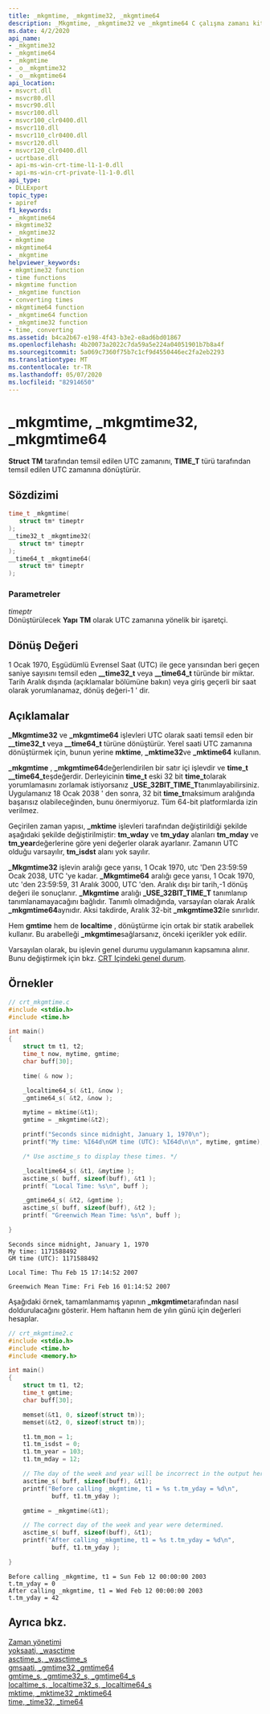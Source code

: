 ```yaml
---
title: _mkgmtime, _mkgmtime32, _mkgmtime64
description: _Mkgmtime, _mkgmtime32 ve _mkgmtime64 C çalışma zamanı kitaplığı işlevlerini açıklar ve bunların nasıl kullanılacağına ilişkin örnekler verir.
ms.date: 4/2/2020
api_name:
- _mkgmtime32
- _mkgmtime64
- _mkgmtime
- _o__mkgmtime32
- _o__mkgmtime64
api_location:
- msvcrt.dll
- msvcr80.dll
- msvcr90.dll
- msvcr100.dll
- msvcr100_clr0400.dll
- msvcr110.dll
- msvcr110_clr0400.dll
- msvcr120.dll
- msvcr120_clr0400.dll
- ucrtbase.dll
- api-ms-win-crt-time-l1-1-0.dll
- api-ms-win-crt-private-l1-1-0.dll
api_type:
- DLLExport
topic_type:
- apiref
f1_keywords:
- _mkgmtime64
- mkgmtime32
- _mkgmtime32
- mkgmtime
- mkgmtime64
- _mkgmtime
helpviewer_keywords:
- mkgmtime32 function
- time functions
- mkgmtime function
- _mkgmtime function
- converting times
- mkgmtime64 function
- _mkgmtime64 function
- _mkgmtime32 function
- time, converting
ms.assetid: b4ca2b67-e198-4f43-b3e2-e8ad6bd01867
ms.openlocfilehash: 4b20073a2022c7da59a5e224a04051901b7b8a4f
ms.sourcegitcommit: 5a069c7360f75b7c1cf9d4550446ec2fa2eb2293
ms.translationtype: MT
ms.contentlocale: tr-TR
ms.lasthandoff: 05/07/2020
ms.locfileid: "82914650"
---
```

# <a name="_mkgmtime-_mkgmtime32-_mkgmtime64"></a>_mkgmtime, _mkgmtime32, _mkgmtime64

**Struct** **TM** tarafından temsil edilen UTC zamanını, **TIME_T** türü tarafından temsil edilen UTC zamanına dönüştürür.

## <a name="syntax"></a>Sözdizimi

```C
time_t _mkgmtime(
   struct tm* timeptr
);
__time32_t _mkgmtime32(
   struct tm* timeptr
);
__time64_t _mkgmtime64(
   struct tm* timeptr
);
```

### <a name="parameters"></a>Parametreler

*timeptr*\
Dönüştürülecek **Yapı** **TM** olarak UTC zamanına yönelik bir işaretçi.

## <a name="return-value"></a>Dönüş Değeri

1 Ocak 1970, Eşgüdümlü Evrensel Saat (UTC) ile gece yarısından beri geçen saniye sayısını temsil eden **__time32_t** veya **__time64_t** türünde bir miktar. Tarih Aralık dışında (açıklamalar bölümüne bakın) veya giriş geçerli bir saat olarak yorumlanamaz, dönüş değeri-1 ' dir.

## <a name="remarks"></a>Açıklamalar

**_Mkgmtime32** ve **_mkgmtime64** işlevleri UTC olarak saati temsil eden bir **__time32_t** veya **__time64_t** türüne dönüştürür. Yerel saati UTC zamanına dönüştürmek için, bunun yerine **mktime**, **_mktime32**ve **_mktime64** kullanın.

**_mkgmtime** , **_mkgmtime64**değerlendirilen bir satır içi işlevdir ve **time_t** **__time64_t**eşdeğerdir. Derleyicinin **time_t** eski 32 bit **time_t**olarak yorumlamasını zorlamak istiyorsanız **_USE_32BIT_TIME_T**tanımlayabilirsiniz. Uygulamanız 18 Ocak 2038 ' den sonra, 32 bit **time_t**maksimum aralığında başarısız olabileceğinden, bunu önermiyoruz. Tüm 64-bit platformlarda izin verilmez.

Geçirilen zaman yapısı, **_mktime** işlevleri tarafından değiştirildiği şekilde aşağıdaki şekilde değiştirilmiştir: **tm_wday** ve **tm_yday** alanları **tm_mday** ve **tm_year**değerlerine göre yeni değerler olarak ayarlanır. Zamanın UTC olduğu varsayılır, **tm_isdst** alanı yok sayılır.

**_Mkgmtime32** işlevin aralığı gece yarısı, 1 Ocak 1970, utc 'Den 23:59:59 Ocak 2038, UTC 'ye kadar. **_Mkgmtime64** aralığı gece yarısı, 1 Ocak 1970, utc 'den 23:59:59, 31 Aralık 3000, UTC 'den. Aralık dışı bir tarih,-1 dönüş değeri ile sonuçlanır. **_Mkgmtime** aralığı **_USE_32BIT_TIME_T** tanımlanıp tanımlanamayacağını bağlıdır. Tanımlı olmadığında, varsayılan olarak Aralık **_mkgmtime64**aynıdır. Aksi takdirde, Aralık 32-bit **_mkgmtime32**ile sınırlıdır.

Hem **gmtime** hem de **localtime** , dönüştürme için ortak bir statik arabellek kullanır. Bu arabelleği **_mkgmtime**sağlarsanız, önceki içerikler yok edilir.

Varsayılan olarak, bu işlevin genel durumu uygulamanın kapsamına alınır. Bunu değiştirmek için bkz. [CRT Içindeki genel durum](../global-state.md).

## <a name="examples"></a>Örnekler

```C
// crt_mkgmtime.c
#include <stdio.h>
#include <time.h>

int main()
{
    struct tm t1, t2;
    time_t now, mytime, gmtime;
    char buff[30];

    time( & now );

    _localtime64_s( &t1, &now );
    _gmtime64_s( &t2, &now );

    mytime = mktime(&t1);
    gmtime = _mkgmtime(&t2);

    printf("Seconds since midnight, January 1, 1970\n");
    printf("My time: %I64d\nGM time (UTC): %I64d\n\n", mytime, gmtime);

    /* Use asctime_s to display these times. */

    _localtime64_s( &t1, &mytime );
    asctime_s( buff, sizeof(buff), &t1 );
    printf( "Local Time: %s\n", buff );

    _gmtime64_s( &t2, &gmtime );
    asctime_s( buff, sizeof(buff), &t2 );
    printf( "Greenwich Mean Time: %s\n", buff );

}
```

```Output
Seconds since midnight, January 1, 1970
My time: 1171588492
GM time (UTC): 1171588492

Local Time: Thu Feb 15 17:14:52 2007

Greenwich Mean Time: Fri Feb 16 01:14:52 2007
```

Aşağıdaki örnek, tamamlanmamış yapının **_mkgmtime**tarafından nasıl doldurulacağını gösterir. Hem haftanın hem de yılın günü için değerleri hesaplar.

```C
// crt_mkgmtime2.c
#include <stdio.h>
#include <time.h>
#include <memory.h>

int main()
{
    struct tm t1, t2;
    time_t gmtime;
    char buff[30];

    memset(&t1, 0, sizeof(struct tm));
    memset(&t2, 0, sizeof(struct tm));

    t1.tm_mon = 1;
    t1.tm_isdst = 0;
    t1.tm_year = 103;
    t1.tm_mday = 12;

    // The day of the week and year will be incorrect in the output here.
    asctime_s( buff, sizeof(buff), &t1);
    printf("Before calling _mkgmtime, t1 = %s t.tm_yday = %d\n",
            buff, t1.tm_yday );

    gmtime = _mkgmtime(&t1);

    // The correct day of the week and year were determined.
    asctime_s( buff, sizeof(buff), &t1);
    printf("After calling _mkgmtime, t1 = %s t.tm_yday = %d\n",
            buff, t1.tm_yday );

}
```

```Output
Before calling _mkgmtime, t1 = Sun Feb 12 00:00:00 2003
t.tm_yday = 0
After calling _mkgmtime, t1 = Wed Feb 12 00:00:00 2003
t.tm_yday = 42
```

## <a name="see-also"></a>Ayrıca bkz.

[Zaman yönetimi](../../c-runtime-library/time-management.md)\
[yoksaati, _wasctime](asctime-wasctime.md)\
[asctime_s, _wasctime_s](asctime-s-wasctime-s.md)\
[gmsaati, _gmtime32 _gmtime64](gmtime-gmtime32-gmtime64.md)\
[gmtime_s, _gmtime32_s, _gmtime64_s](gmtime-s-gmtime32-s-gmtime64-s.md)\
[localtime_s, _localtime32_s, _localtime64_s](localtime-s-localtime32-s-localtime64-s.md)\
[mktime, _mktime32 _mktime64](mktime-mktime32-mktime64.md)\
[time, _time32, _time64](time-time32-time64.md)
